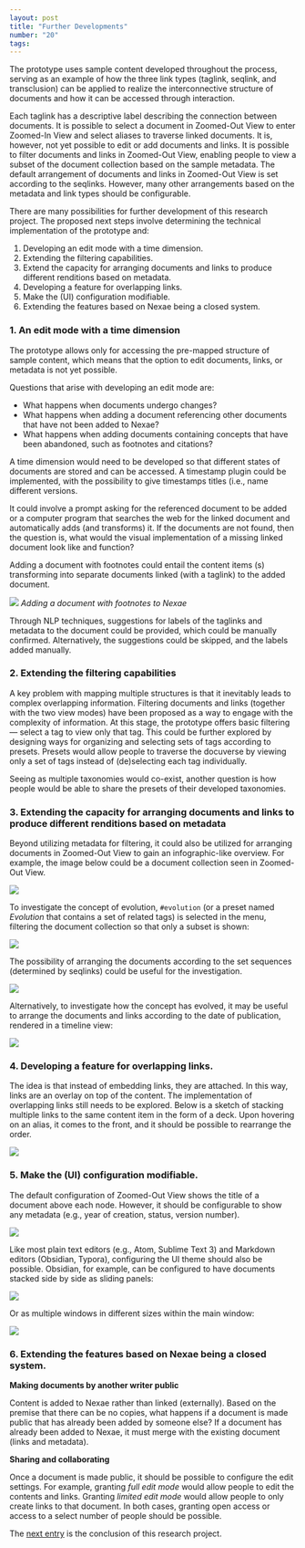 ```yaml
---
layout: post
title: "Further Developments"
number: "20"
tags:
---
```


The prototype uses sample content developed throughout the process, serving as an example of how the three link types (taglink, seqlink, and transclusion) can be applied to realize the interconnective structure of documents and how it can be accessed through interaction.

Each taglink has a descriptive label describing the connection between documents. It is possible to select a document in Zoomed-Out View to enter Zoomed-In View and select aliases to traverse linked documents. It is, however, not yet possible to edit or add documents and links. It is possible to filter documents and links in Zoomed-Out View, enabling people to view a subset of the document collection based on the sample metadata. The default arrangement of documents and links in Zoomed-Out View is set according to the seqlinks. However, many other arrangements based on the metadata and link types should be configurable.

There are many possibilities for further development of this research project. The proposed next steps involve determining the technical implementation of the prototype and:

1. Developing an edit mode with a time dimension.
2. Extending the filtering capabilities.
3. Extend the capacity for arranging documents and links to produce different renditions based on metadata.
4. Developing a feature for overlapping links.
5. Make the (UI) configuration modifiable.
6. Extending the features based on Nexae being a closed system.

### 1. An edit mode with a time dimension
The prototype allows only for accessing the pre-mapped structure of sample content, which means that the option to edit documents, links, or metadata is not yet possible.

Questions that arise with developing an edit mode are:

- What happens when documents undergo changes?
- What happens when adding a document referencing other documents that have not been added to Nexae?
- What happens when adding documents containing concepts that have been abandoned, such as footnotes and citations?

A time dimension would need to be developed so that different states of documents are stored and can be accessed. A timestamp plugin could be implemented, with the possibility to give timestamps titles (i.e., name different versions.

It could involve a prompt asking for the referenced document to be added or a computer program that searches the web for the linked document and automatically adds (and transforms) it. If the documents are not found, then the question is, what would the visual implementation of a missing linked document look like and function?

Adding a document with footnotes could entail the content items (s) transforming into separate documents linked (with a taglink) to the added document.

![](assets/nexea_importing.png)
*Adding a document with footnotes to Nexae*

Through NLP techniques, suggestions for labels of the taglinks and metadata to the document could be provided, which could be manually confirmed. Alternatively, the suggestions could be skipped, and the labels added manually.

### 2. Extending the filtering capabilities

A key problem with mapping multiple structures is that it inevitably leads to complex overlapping information. Filtering documents and links (together with the two view modes) have been proposed as a way to engage with the complexity of information. At this stage, the prototype offers basic filtering — select a tag to view only that tag. This could be further explored by designing ways for organizing and selecting sets of tags according to presets. Presets would allow people to traverse the docuverse by viewing only a set of tags instead of (de)selecting each tag individually.

Seeing as multiple taxonomies would co-exist, another question is how people would be able to share the presets of their developed taxonomies.

### 3. Extending the capacity for arranging documents and links to produce different renditions based on metadata

Beyond utilizing metadata for filtering, it could also be utilized for arranging documents in Zoomed-Out View to gain an infographic-like overview. For example, the image below could be a document collection seen in Zoomed-Out View.

![](assets/filtering_arranging_01.png)

To investigate the concept of evolution, `#evolution` (or a preset named *Evolution* that contains a set of related tags) is selected in the menu, filtering the document collection so that only a subset is shown:

![](assets/filtering_arranging_02.png)

The possibility of arranging the documents according to the set sequences (determined by seqlinks) could be useful for the investigation.

![](assets/filtering_arranging_03.png)

Alternatively, to investigate how the concept has evolved, it may be useful to arrange the documents and links according to the date of publication, rendered in a timeline view:

![](assets/filtering_arranging_04.png)

### 4. Developing a feature for overlapping links.

The idea is that instead of embedding links, they are attached. In this way, links are an overlay on top of the content. The implementation of overlapping links still needs to be explored. Below is a sketch of stacking multiple links to the same content item in the form of a deck. Upon hovering on an alias, it comes to the front, and it should be possible to rearrange the order.

![](assets/nexae_overlapping_links_deck.png)

### 5. Make the (UI) configuration modifiable.

The default configuration of Zoomed-Out View shows the title of a document above each node. However, it should be configurable to show any metadata (e.g., year of creation, status, version number).

![](assets/node_with_title.png)

Like most plain text editors (e.g., Atom, Sublime Text 3) and Markdown editors (Obsidian, Typora), configuring the UI theme should also be possible. Obsidian, for example, can be configured to have documents stacked side by side as sliding panels:

![](assets/obsidian_theme_slide_panels.png)

Or as multiple windows in different sizes within the main window:

![](assets/obsidian_theme_traffic_lights.png)

### 6. Extending the features based on Nexae being a closed system.

**Making documents by another writer public**

Content is added to Nexae rather than linked (externally). Based on the premise that there can be no copies, what happens if a document is made public that has already been added by someone else? If a document has already been added to Nexae, it must merge with the existing document (links and metadata).

**Sharing and collaborating**

Once a document is made public, it should be possible to configure the edit settings. For example, granting *full edit mode* would allow people to edit the contents and links. Granting *limited edit mode* would allow people to only create links to that document. In both cases, granting open access or access to a select number of people should be possible.

The [next entry](21) is the conclusion of this research project.
